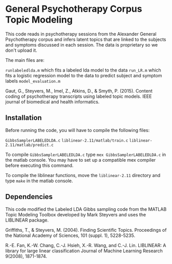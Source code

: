 # General Psychotherapy Corpus Topic Modeling 

This code reads in psychotherapy sessions from the Alexander General Psychotherapy corpus and infers latent topics that are linked to the subjects and symptoms discussed in each session. The data is proprietary so we don't upload it. 

The main files are: 

```runlabeledlda.m``` which fits a labeled lda model to the data 
```run_LR.m``` which fits a logistic regression model to the data to predict subject and symptom labels
```model_evaluation.m``` 

 Gaut, G., Steyvers, M., Imel, Z., Atkins, D., & Smyth, P. (2015). Content coding of psychotherapy transcripts using labeled topic models. IEEE journal of biomedical and health informatics.


## Installation 

Before running the code, you will have to compile the following files: 

```GibbsSamplerLABELEDLDA.c```
```liblinear-2.11/matlab/train.c```
```liblinear-2.11/matlab/predict.c```

To compile `GibbsSamplerLABELEDLDA.c` type `mex GibbsSamplerLABELEDLDA.c` in the matlab console. You may have to set up a compatible mex compiler before executing this command. 

To compile the liblinear functions, move the `liblinear-2.11` directory and type `make` in the matlab console. 

## Dependencies

This code modified the Labeled LDA Gibbs sampling code from the MATLAB Topic Modeling Toolbox developed by Mark Steyvers and uses the LIBLINEAR package.  

Griffiths, T., & Steyvers, M. (2004).  Finding Scientific Topics. 
    Proceedings of the National Academy of Sciences, 101 (suppl. 1), 5228-5235.

R.-E. Fan, K.-W. Chang, C.-J. Hsieh, X.-R. Wang, and C.-J. Lin. LIBLINEAR: A library for large linear classification Journal of Machine Learning Research 9(2008), 1871-1874.

